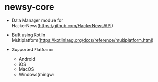 # newsy-core

- Data Manager module for HackerNews(https://github.com/HackerNews/API)
- Built using Kotlin Multiplatform(https://kotlinlang.org/docs/reference/multiplatform.html)

- Supported Platforms
  - Android
  - iOS
  - MacOS
  - Windows(mingw)
